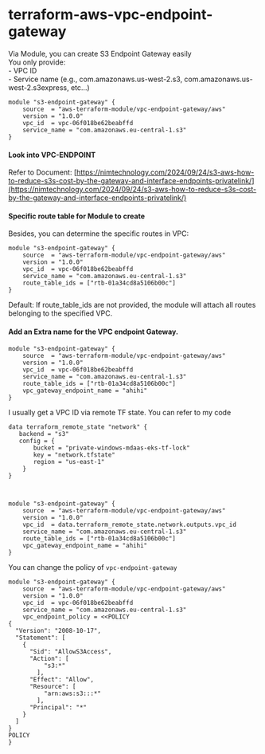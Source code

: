# terraform-aws-vpc-endpoint-gateway

Via Module, you can create S3 Endpoint Gateway easily  
You only provide:  
\- VPC ID  
\- Service name (e.g., com.amazonaws.us-west-2.s3, com.amazonaws.us-west-2.s3express, etc…)

```hcl
module "s3-endpoint-gateway" {
    source  = "aws-terraform-module/vpc-endpoint-gateway/aws"
    version = "1.0.0"
    vpc_id  = vpc-06f018be62beabffd
    service_name = "com.amazonaws.eu-central-1.s3"
}
```

#### Look into VPC-ENDPOINT

Refer to Document: [https://nimtechnology.com/2024/09/24/s3-aws-how-to-reduce-s3s-cost-by-the-gateway-and-interface-endpoints-privatelink/](https://nimtechnology.com/2024/09/24/s3-aws-how-to-reduce-s3s-cost-by-the-gateway-and-interface-endpoints-privatelink/)

#### Specific route table for Module to create 

Besides, you can determine the specific routes in VPC:

```hcl
module "s3-endpoint-gateway" {
    source  = "aws-terraform-module/vpc-endpoint-gateway/aws"
    version = "1.0.0"
    vpc_id  = vpc-06f018be62beabffd
    service_name = "com.amazonaws.eu-central-1.s3"
    route_table_ids = ["rtb-01a34cd8a5106b00c"]
}
```

Default: If route\_table\_ids are not provided, the module will attach all routes belonging to the specified VPC.

#### Add an Extra name for the VPC endpoint Gateway.

```hcl
module "s3-endpoint-gateway" {
    source  = "aws-terraform-module/vpc-endpoint-gateway/aws"
    version = "1.0.0"
    vpc_id  = vpc-06f018be62beabffd
    service_name = "com.amazonaws.eu-central-1.s3"
    route_table_ids = ["rtb-01a34cd8a5106b00c"]
    vpc_gateway_endpoint_name = "ahihi"
}
```

I usually get a VPC ID via remote TF state. You can refer to my code

```hcl
data terraform_remote_state "network" {
   backend = "s3"
   config = {
       bucket = "private-windows-mdaas-eks-tf-lock"
       key = "network.tfstate"
       region = "us-east-1"
    }
}

 

module "s3-endpoint-gateway" {
    source  = "aws-terraform-module/vpc-endpoint-gateway/aws"
    version = "1.0.0"
    vpc_id  = data.terraform_remote_state.network.outputs.vpc_id
    service_name = "com.amazonaws.eu-central-1.s3"
    route_table_ids = ["rtb-01a34cd8a5106b00c"]
    vpc_gateway_endpoint_name = "ahihi"
}
```

You can change the policy of `vpc-endpoint-gateway`

```plaintext
module "s3-endpoint-gateway" {
    source  = "aws-terraform-module/vpc-endpoint-gateway/aws"
    version = "1.0.0"
    vpc_id  = vpc-06f018be62beabffd
    service_name = "com.amazonaws.eu-central-1.s3"
    vpc_endpoint_policy = <<POLICY
{
  "Version": "2008-10-17",
  "Statement": [
    {
      "Sid": "AllowS3Access",
      "Action": [
          "s3:*"
        ],
      "Effect": "Allow",
      "Resource": [
          "arn:aws:s3:::*"
        ],
      "Principal": "*"
    }
  ]
}
POLICY
}
```
